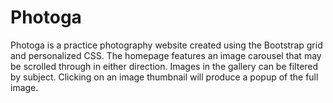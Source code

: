 # Photoga

Photoga is a practice photography website created using the Bootstrap grid and personalized CSS.
The homepage features an image carousel that may be scrolled through in either direction.
Images in the gallery can be filtered by subject. Clicking on an image thumbnail will produce a popup of the full image.
